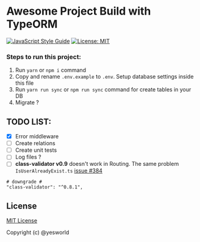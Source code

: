 # Awesome Project Build with TypeORM

[![JavaScript Style Guide](https://img.shields.io/badge/code_style-standard-brightgreen.svg)](https://standardjs.com)
[![License: MIT](https://img.shields.io/badge/License-MIT-blue.svg)](https://opensource.org/licenses/MIT)

### Steps to run this project:

1. Run `yarn` or `npm i` command
2. Copy and rename `.env.example` to `.env`. Setup database settings inside this file
3. Run `yarn run sync` or `npm run sync` command for create tables in your DB
4. Migrate ?

## TODO LIST:
* [x] Error middleware
* [ ] Create relations
* [ ] Create unit tests
* [ ] Log files ?
* [ ] **class-validator v0.9** doesn't work in Routing. The same problem `IsUserAlreadyExist.ts` [issue #384](https://github.com/typestack/routing-controllers/issues/384)

``` 
# downgrade #
"class-validator": "^0.8.1",
```

## License

[MIT License](./LICENSE)

Copyright (c) @yesworld
